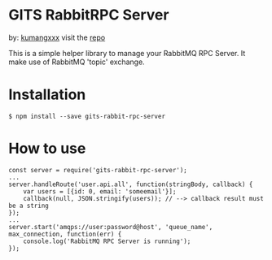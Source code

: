 # GITS RabbitRPC Server

by: [kumangxxx](https://github.com/kumangxxx)
visit the [repo](https://github.com/kumangxxx/gits-rabbit-rpc-server)

This is a simple helper library to manage your RabbitMQ RPC Server. It make use of RabbitMQ 'topic' exchange.

# Installation
```
$ npm install --save gits-rabbit-rpc-server
```

# How to use
```
const server = require('gits-rabbit-rpc-server');
...
server.handleRoute('user.api.all', function(stringBody, callback) {
    var users = [{id: 0, email: 'someemail'}];
    callback(null, JSON.stringify(users)); // --> callback result must be a string
});
...
server.start('amqps://user:password@host', 'queue_name', max_connection, function(err) {
    console.log('RabbitMQ RPC Server is running');
});

```